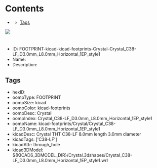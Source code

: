 



Contents
========

* [](#)
	* [Tags](#tags)
  
![][im]
# 

- ID: FOOTPRINT-kicad-kicad-footprints-Crystal-Crystal_C38-LF_D3.0mm_L8.0mm_Horizontal_1EP_style1
- Name: 
- Description: 

## Tags

- hexID: 
- oompType: FOOTPRINT
- oompSize: kicad
- oompColor: kicad-footprints
- oompDesc: Crystal
- oompIndex: Crystal_C38-LF_D3.0mm_L8.0mm_Horizontal_1EP_style1
- oompName: kicad-footprints/Crystal/Crystal_C38-LF_D3.0mm_L8.0mm_Horizontal_1EP_style1
- kicadDesc: Crystal THT C38-LF 8.0mm length 3.0mm diameter
- kicadTags: ['C38-LF']
- kicadAttr: through_hole
- kicad3DModel: ${KICAD6_3DMODEL_DIR}/Crystal.3dshapes/Crystal_C38-LF_D3.0mm_L8.0mm_Horizontal_1EP_style1.wrl



[im]: image.png
